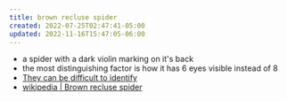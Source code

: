 ```yaml
---
title: brown recluse spider
created: 2022-07-25T02:47:41-05:00
updated: 2022-11-16T15:47:05-06:00
---
```


- a spider with a dark violin marking on it's back
- the most distinguishing factor is how it has 6 eyes visible instead of 8
- [They can be difficult to identify](https://spiders.ucr.edu/how-identify-and-misidentify-brown-recluse-spider)
- [wikipedia | Brown recluse spider](https://en.wikipedia.org/wiki/Brown_recluse_spider)
